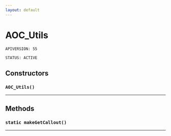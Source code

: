 ```yaml
---
layout: default
---
```

# AOC_Utils

`APIVERSION: 55`

`STATUS: ACTIVE`
## Constructors
### `AOC_Utils()`
---
## Methods
### `static makeGetCallout()`
---
